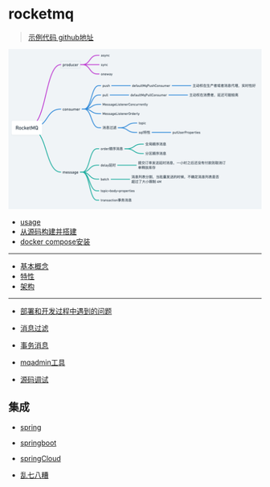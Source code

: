 # rocketmq
> [示例代码 github地址](https://github.com/jaspercliff/springbootIntegration/tree/master/rocketmqIntegration)

![outline](assets/outline.png)

- [usage](usage.md)
- [从源码构建并搭建](00buildAndInstall)
- [docker compose安装](dockercompose.md)
---
- [基本概念](mq/concept.md)
- [特性](mq/feature.md)
- [架构](./architecture.md)
---
- [部署和开发过程中遇到的问题](./problems.md)
- [消息过滤](./message/messageFilter.md)
- [事务消息](./message/transaction.md)
- [mqadmin工具](./tools/mqadmin.md)

- [源码调试](./调试源码.md)

## 集成
- [spring]()
- [springboot](spring/springboot.md)
- [springCloud](spring/springCloud.md)

- [乱七八糟](other.md)